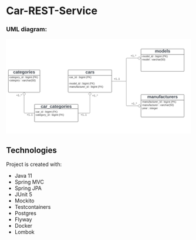 # Car-REST-Service

### UML diagram:

![UML diagram](Car_App_UML.PNG)

## Technologies
Project is created with:

* Java 11
* Spring MVC
* Spring JPA
* JUnit 5
* Mockito
* Testcontainers
* Postgres
* Flyway
* Docker
* Lombok
